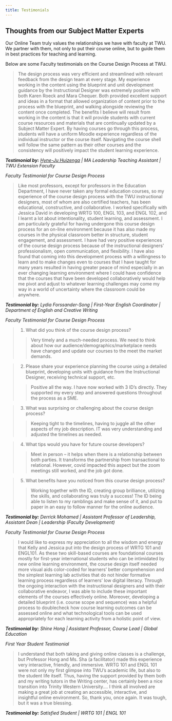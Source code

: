 ```yaml
---
title: Testimonials
---
```


## Thoughts from our Subject Matter Experts

Our Online Team truly values the relationships we have with faculty at TWU.  We partner with them, not only to put their course online, but to guide them in best practices for teaching and learning.

Below are some Faculty testimonials on the Course Design Process at TWU.

> The design process was very efficient and streamlined with relevant feedback from the design team at every stage. My experience working in the content using the blueprint and unit development guidance by the Instructional Designer was extremely positive with both Karen Roeck and Mara Chequer. Both provided excellent support and ideas in a format that allowed organization of content prior to the process with the blueprint, and walking alongside reviewing the content once completed. The benefits I believe will result from working in the content is that it will provide students with current course resources and materials that are continually updated by a Subject Matter Expert. By having courses go through this process, students will have a uniform Moodle experience regardless of the individual instructor or the course itself.  Navigating the course shell will follow the same pattern as their other courses and the consistency will positively impact the student learning experience.

**_Testimonial by:_**
_[Hyne-Ju Huizenga](https://www.twu.ca/profile/hyne-ju-huizenga) | MA Leadership Teaching Assistant |
TWU Extension Faculty_



*Faculty Testimonial for Course Design Process*

> Like most professors, except for professors in the Education Department, I have
never taken any formal education courses, so my experience of the course design
process with the TWU instructional designers, most of whom are also certified
teachers, has been educational, constructive, and collaborative. I worked
specifically with Jessica David in developing WRTG 100, ENGL 103, and ENGL 102,
and I learnt a lot about intentionality, student learning, and assessment. I am
particularly grateful for having undergone this course design process for an
on-line environment because it has also made my courses in the physical
classroom better in structure, student engagement, and assessment. I have had
very positive experiences of the course design process because of the
instructional designers’ professionalism, open communication, and flexibility. I
have also found that coming into this development process with a willingness to
learn and to make changes even to courses that I have taught for many years
resulted in having greater peace of mind especially in an ever changing learning
environment where I could have confidence that the courses that have been
developed collaboratively would help me pivot and adjust to whatever learning
challenges may come my way in a world of uncertainty where the classroom could
be anywhere.

**_Testimonial by:_**
_Lydia Forssander-Song | First-Year English Coordinator | Department of English and Creative Writing_



*Faculty Testimonial for Course Design Process*

>1.	What did you think of the course design process?
>>Very timely and a much-needed process.  We need to think about how our audience/demographics/marketplace needs have changed and update our courses to the meet the market demands.

>2.	Please share your experience planning the course using a detailed blueprint, developing units with guidance from the Instructional Designer, receiving technical support, etc.
>>Positive all the way.  I have now worked with 3 ID’s directly. They supported my every step and answered questions throughout the process as a SME.

>3.	What was surprising or challenging about the course design process?
>>Keeping tight to the timelines, having to juggle all the other aspects of my job description. IT was very understanding and adjusted the timelines as needed.

>4.	What tips would you have for future course developers?
>>Meet in person – it helps when there is a relationship between both parties.  It transforms the partnership from transactional to relational.  However, covid impacted this aspect but the zoom meetings still worked, and the job got done.

>5.	What benefits have you noticed from this course design process?
>>Working together with the ID, creating group brilliance, utilizing the skills, and collaborating was truly a success!  The ID being able to listen to my ramblings and make sense of it, and put to paper in an easy to follow manner for the online audience.


**_Testimonial by:_**
_Derrick Mohamed | Assistant Professor of Leadership, Assistant Dean | Leadership (Faculty Development)_

*Faculty Testimonial for Course Design Process*

> I would like to express my appreciation to all the wisdom and energy that Kelly and Jessica put into the design process of WRTG 101 and ENGL101. As these two skill-based courses are foundational courses mostly for first-year international students who can be intimidated by new online learning environment, the course design itself needed more visual aids color-coded for learners’ better comprehension and the simplest learning lab activities that do not hinder formative learning process regardless of learners’ low digital literacy. Through the ongoing interaction with the instructional designers and with their collaborative endeavor, I was able to include these important elements of the courses effectively online. Moreover, developing a detailed blueprint (i.e. course scope and sequence) was a helpful process to doublecheck how course learning outcomes can be assessed online and what technological tools can be used appropriately for each learning activity from a holistic point of view.

**_Testimonial by:_**
_Shine Hong | Assistant Professor, Course Lead | Global Education_

*First Year Student Testimonial*

> I understand that both taking and giving online classes is a challenge, but Professor Hong and Ms. Sha (a facilitator) made this experience very interactive, friendly, and immersive. WRTG 101 and ENGL 101 were not only my first glimpse into TWU’s academic life, but also to the student life itself. Thus, having the support provided by them both and my writing tutors in the Writing center, has certainly been a nice transition into Trinity Western University…. I think all involved are making a great job at creating an accessible, interactive, and insightful online environment. So, thank you, once again. It was tough, but it was a true blessing.

**_Testimonial by:_**
_Satisfied Student | WRTG 101 | ENGL 101_
